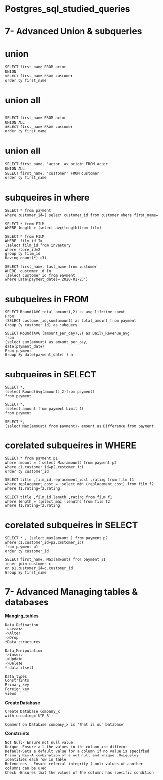 # **Postgres_sql_studied_queries**


# 7- Advanced Union & subqueries

# union
```markdown
SELECT first_name FROM actor
UNION 
SELECT first_name FROM customer
order by first_name
```
# union all
```markdown

SELECT first_name FROM actor
UNION ALL
SELECT first_name FROM customer
order by first_name
```

# union all
```markdown
SELECT first_name, 'actor' as origin FROM actor
UNION ALL
SELECT first_name, 'customer' FROM customer
order by first_name
```

# subqueires in where
```markdown
SELECT * from payment 
where customer_id=( select customer_id from customer where first_name='ADAM')
```
````
SELECT * from FILM
WHERE length > (select avg(length)from film)
````

````
SELECT * from FILM
WHERE  film_id In
(select film_id from inventory
where store_id=2
group by film_id
Having count(*) >3)
````
````
SELECT first_name, last_name from customer
WHERE  customer_id In
(select customer_id from payment
where Date(payment_date)='2020-01-25')

````

# subqueires in FROM
```
SELECT Round(AVG(total_amount),2) as avg_lifetime_spent
From
(SELECT customer_id,sum(amount) as total_amount from payment
Group By customer_id) as subquery
```
```
SELECT Round(AVG (amount_per_day),2) as Daily_Revenue_avg
from
(select sum(amount) as amount_per_day,
date(payment_date)
From payment
Group By date(payment_date) ) a
```

# subqueires in SELECT
```
SELECT *,
(select Round(Avg(amount),2)from payment)
from payment
```
```
SELECT *,
(select amount from payment Limit 1)
from payment
```
```
SELECT *,
(select Max(amount) from payment)- amount as Difference from payment

```

# corelated subqueires in WHERE
```
SELECT * from payment p1
where amount = ( select Max(amount) from payment p2
where p1.customer_id=p2.customer_id)
order by customer_id
```
```
SELECT title ,film_id,replacement_cost ,rating from film f1
where replacement_cost = (select min (replacement_cost) from film f2
where f1.rating=f2.rating)
```

```
SELECT title ,film_id,length ,rating from film f1
where length = (select max (length) from film f2
where f1.rating=f2.rating)
```
# corelated subqueires in SELECT

```
SELECT * , (select max(amount ) from payment p2
where p1.customer_id=p2.customer_id)
from payment p1
order by customer_id
```

```
SELECT first_name, Max(amount) from payment p1
inner join customer c
on p1.customer_id=c.customer_id
Group By first_name
```

# 7- Advanced Managing tables & databases

**Manging_tables**
```
Data_Defination
->Create
->Alter
->Drop
*Data structures

Data_Manipulation
->Insert
->Update
->Delete
* data itself

Data_types
Constraints
Primary_key
Foreign_key
views

```

**Create Database**
```
Create Database Company_x
with encoding='UTF-8';

Comment on Database company_x is 'That is our Database'
```

**Constraints**
```
Not Null- Ensure not null value
Unique -Ensure all the values in the column are diffecnt
Default-Sets a default value for a column if no value is specified
Primary Key-A combination of a not null and unique .Uniqueloy identifies each row in table
Refenences - Ensure referral integrity ( only values of another columns can be used
Check -Ensures that the values of the columns has specific condition

```
